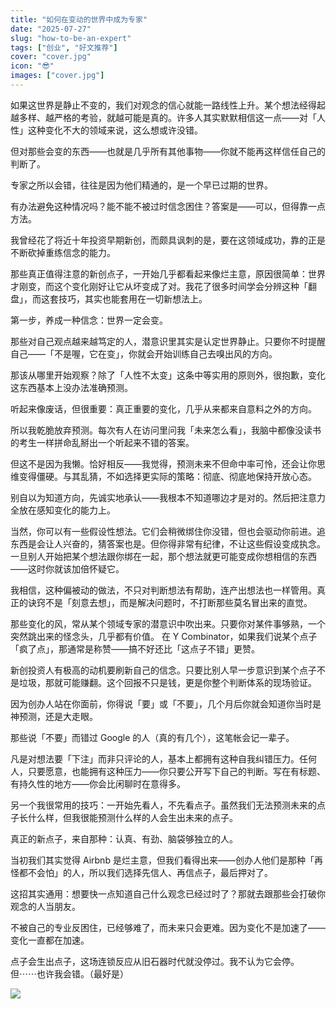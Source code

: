 ```yaml
---
title: "如何在变动的世界中成为专家"
date: "2025-07-27"
slug: "how-to-be-an-expert"
tags: ["创业", "好文推荐"]
cover: "cover.jpg"
icon: "😎"
images: ["cover.jpg"]
---
```

如果这世界是静止不变的，我们对观念的信心就能一路线性上升。某个想法经得起越多样、越严格的考验，就越可能是真的。许多人其实默默相信这一点——对「人性」这种变化不大的领域来说，这么想或许没错。



但对那些会变的东西——也就是几乎所有其他事物——你就不能再这样信任自己的判断了。



专家之所以会错，往往是因为他们精通的，是一个早已过期的世界。



有办法避免这种情况吗？能不能不被过时信念困住？答案是——可以，但得靠一点方法。



我曾经花了将近十年投资早期新创，而颇具讽刺的是，要在这领域成功，靠的正是不断砍掉重练信念的能力。



那些真正值得注意的新创点子，一开始几乎都看起来像烂主意，原因很简单：世界才刚变，而这个变化刚好让它从坏变成了对。我花了很多时间学会分辨这种「翻盘」，而这套技巧，其实也能套用在一切新想法上。



第一步，养成一种信念：世界一定会变。



那些对自己观点越来越笃定的人，潜意识里其实是认定世界静止。只要你不时提醒自己——「不是喔，它在变」，你就会开始训练自己去嗅出风的方向。



那该从哪里开始观察？除了「人性不太变」这条中等实用的原则外，很抱歉，变化这东西基本上没办法准确预测。



听起来像废话，但很重要：真正重要的变化，几乎从来都来自意料之外的方向。



所以我乾脆放弃预测。每次有人在访问里问我「未来怎么看」，我脑中都像没读书的考生一样拼命乱掰出一个听起来不错的答案。



但这不是因为我懒。恰好相反——我觉得，预测未来不但命中率可怜，还会让你思维变得僵硬。与其乱猜，不如选择更实际的策略：彻底、彻底地保持开放心态。



别自以为知道方向，先诚实地承认——我根本不知道哪边才是对的。然后把注意力全放在感知变化的能力上。



当然，你可以有一些假设性想法。它们会稍微绑住你没错，但也会驱动你前进。追东西是会让人兴奋的，猜答案也是。但你得非常有纪律，不让这些假设变成执念。
一旦别人开始把某个想法跟你绑在一起，那个想法就更可能变成你想相信的东西——这时你就该加倍怀疑它。



我相信，这种偏被动的做法，不只对判断想法有帮助，连产出想法也一样管用。真正的诀窍不是「刻意去想」，而是解决问题时，不打断那些莫名冒出来的直觉。



那些变化的风，常从某个领域专家的潜意识中吹出来。只要你对某件事够熟，一个突然跳出来的怪念头，几乎都有价值。
在 Y Combinator，如果我们说某个点子「疯了点」，那通常是称赞——搞不好还比「这点子不错」更赞。



新创投资人有极高的动机要刷新自己的信念。只要比别人早一步意识到某个点子不是垃圾，那就可能赚翻。这个回报不只是钱，更是你整个判断体系的现场验证。



因为创办人站在你面前，你得说「要」或「不要」，几个月后你就会知道你当时是神预测，还是大走眼。



那些说「不要」而错过 Google 的人（真的有几个），这笔帐会记一辈子。



凡是对想法要「下注」而非只评论的人，基本上都拥有这种自我纠错压力。任何人，只要愿意，也能拥有这种压力——你只要公开写下自己的判断。写在有标题、有持久性的地方——你会比闲聊时在意得多。



另一个我很常用的技巧：一开始先看人，不先看点子。虽然我们无法预测未来的点子长什么样，但我很能预测什么样的人会生出未来的点子。



真正的新点子，来自那种：认真、有劲、脑袋够独立的人。



当初我们其实觉得 Airbnb 是烂主意，但我们看得出来——创办人他们是那种「再怪都不会怕」的人，所以我们选择先信人、再信点子，最后押对了。



这招其实通用：想要快一点知道自己什么观念已经过时了？那就去跟那些会打破你观念的人当朋友。



不被自己的专业反困住，已经够难了，而未来只会更难。因为变化不是加速了——变化一直都在加速。



点子会生出点子，这场连锁反应从旧石器时代就没停过。我不认为它会停。
但⋯⋯也许我会错。（最好是）




![](https://prod-files-secure.s3.us-west-2.amazonaws.com/112d0858-5090-4d34-a606-b75eb8d65fd2/46476355-9cf3-4e99-9b7a-3531bc426380/1000202064.png?X-Amz-Algorithm=AWS4-HMAC-SHA256&X-Amz-Content-Sha256=UNSIGNED-PAYLOAD&X-Amz-Credential=ASIAZI2LB466VVID6VK6%2F20250926%2Fus-west-2%2Fs3%2Faws4_request&X-Amz-Date=20250926T191004Z&X-Amz-Expires=3600&X-Amz-Security-Token=IQoJb3JpZ2luX2VjEAsaCXVzLXdlc3QtMiJHMEUCIQDm5ffd%2FJXsKoB1M1EZRO9D73aN4tkPWBg5%2FKclFJZmZAIgSioBu3TAWH%2FP9YTxAbrUCZOjwTC%2BpoRvpY4aKfEwBVoqiAQIlP%2F%2F%2F%2F%2F%2F%2F%2F%2F%2FARAAGgw2Mzc0MjMxODM4MDUiDKOxbdXQNcyXZFmwTSrcA1cmaW%2B3TUefpgRD3RE4%2Bve0un9TTEOg3iXUi91tQF%2BGxGl16zM6UC3ppUZnNtjGMZYjHJkFuZCu%2BN94DwNk9PkN6BcPCUZT4cGj4ptFd6C%2FXcwvsFB3OG4CzLylSn7g17cONlA7Yp%2FnqXubHQrndnZQZytmZBqW1PRsH7OED7jwbVrz69hrEl99NClOAvJZrmDN4zCxmh8rzCklfm0DEUJb99Vz7fTheU%2BULl%2F6zypQlrnjEGMaRCEVMz4Xf13Wlw9GPa4Okx74kiRqy%2Fh9XDBp4iQ9rr4kPiYuQIAKk7SzgjJgJt%2BIYT6D%2F9bWpcXe8UyGL7cxIbq%2BScO%2B4sRZxxjT6U2Mxo%2Bd8TqiMpIh1SG0QvbBTJgLwjhuDEYFnU73pqJUXvQ7mOCBo0QVKdNV%2FMOk1ndYhDv%2Bf%2Bcqv41TfzfN%2Fury%2BAEn6fUqQR4tEWG%2BYn2BcdKCre8gAhQ0O0ijiqLzsw161q5UChjjjqkwXQpPbhk%2BNB%2FspUxF78Jo2eZ1xqeL0nYvxxrZMBmbS7hIfm06QXL4RNktWHbYoKduPbr7swdHbaoNpApxD%2FwOGGHBWGlOj3Z1EkA5McI5TMZdvsXBfoLzhPhIadbLbkT7HjNXGljVzsJFE9IMUNoOMLO728YGOqUB8QiQdDUGI4GV6dn0PKuncyFvuenEZqHODanHlx13zEnGytNy97po%2Fy%2BSJp0yfk42gYquid7IXqFQe0mYRq7upUlRH3xlQq4K4V9ZcYTPVzeFh1J2tz5SJOfRGWPX64dEZiHsFauMqlH4udSGH27RV%2FMCKFp6bRhlcBMhdN%2F0xd%2FAUyH7xJ7kMQ83fYTFcmt7Pk1PPyyQgR6snAt6xuWVSCvA7PLc&X-Amz-Signature=c53af8a4e9e6201ad5074fcfe9ea97c150c695348ff98f3a7fdb7aadd84796da&X-Amz-SignedHeaders=host&x-amz-checksum-mode=ENABLED&x-id=GetObject)

